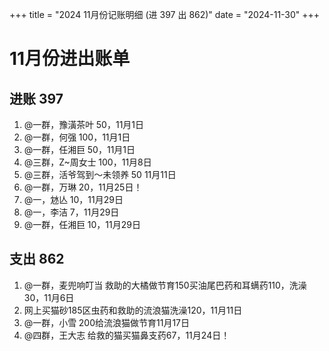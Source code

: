+++
title = "2024 11月份记账明细 (进 397 出 862)"
date = "2024-11-30"
+++

# 11月份进出账单

## 进账 397
1. @一群，豫潢茶叶 50，11月1日
2. @一群，何强 100，11月1日
3. @一群，任湘巨 50，11月1日
4. @三群，Z~周女士 100，11月8日
5. @三群，活爷驾到～未领养 50 11月11日
6. @一群，万琳 20，11月25日！
7. @一，沊亾 10，11月29日
8. @一，李洁 7，11月29日
9. @一群，任湘巨 10，11月29日

## 支出 862
1. @一群，麦兜响叮当 救助的大橘做节育150买油尾巴药和耳螨药110，洗澡30，11月6日
2. 网上买猫砂185区虫药和救助的流浪猫洗澡120，11月11日
3. @一群，小雪 200给流浪猫做节育11月17日
4. @四群，王大志 给救的猫买猫鼻支药67，11月24日！